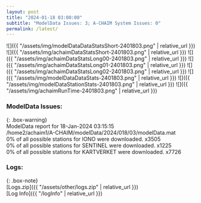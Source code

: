 ```yaml
---
layout: post
title: "2024-01-18 03:00:00"
subtitle: "ModelData Issues: 3; A-CHAIM System Issues: 0"
permalink: /latest/
---
```


![]({{ "/assets/img/modelDataDataStatsShort-2401803.png" | relative_url }})
![]({{ "/assets/img/achaimDataStatsShort-2401803.png" | relative_url }})
![]({{ "/assets/img/achaimDataStatsLong00-2401803.png" | relative_url }})
![]({{ "/assets/img/achaimDataStatsLong01-2401803.png" | relative_url }})
![]({{ "/assets/img/achaimDataStatsLong02-2401803.png" | relative_url }})
![]({{ "/assets/img/modelDataDataStats-2401803.png" | relative_url }})
![]({{ "/assets/img/modelDataStationStats-2401803.png" | relative_url }})
![]({{ "/assets/img/achaimRunTime-2401803.png" | relative_url }})


### ModelData Issues:  
  
{: .box-warning}  
 ModelData report for 18-Jan-2024 03:15:15   
 /home2/achaim1/A-CHAIM/modelData/2024/018/03/modelData.mat   
 0% of all possible stations for IONO were downloaded. x3505   
 0% of all possible stations for SENTINEL were downloaded. x1225   
 0% of all possible stations for KARTVERKET were downloaded. x7726   
  


### Logs:  
  
{: .box-note}  
[Logs.zip]({{ "/assets/other/logs.zip" | relative_url }})  
[Log Info]({{ "/logInfo" | relative_url }})  
